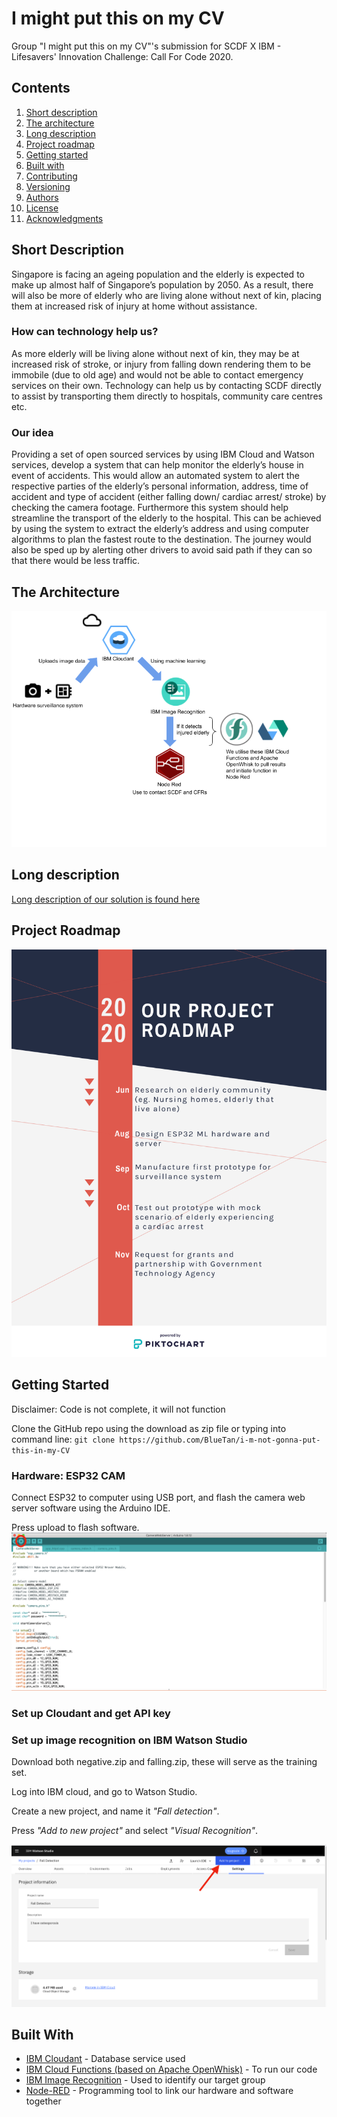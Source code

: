 # I might put this on my CV
Group "I might put this on my CV"'s submission for SCDF X IBM - Lifesavers' Innovation Challenge: Call For Code 2020.

## Contents

1. [Short description](#short-description)
1. [The architecture](#the-architecture)
1. [Long description](#long-description)
1. [Project roadmap](#project-roadmap)
1. [Getting started](#getting-started)
1. [Built with](#built-with)
1. [Contributing](#contributing)
1. [Versioning](#versioning)
1. [Authors](#authors)
1. [License](#license)
1. [Acknowledgments](#acknowledgments)


## Short Description

Singapore is facing an ageing population and the elderly is expected to make up almost half of Singapore’s population by 2050. As a result, there will also be more of elderly who are living alone without next of kin, placing them at increased risk of injury at home without assistance.

### How can technology help us?
As more elderly will be living alone without next of kin, they may be at increased risk of stroke, or injury from falling down rendering them to be immobile (due to old age) and would not be able to contact emergency services on their own. Technology can help us by contacting SCDF directly to assist by transporting them directly to hospitals, community care centres etc.

### Our idea
Providing a set of open sourced services by using IBM Cloud and Watson services, develop a system that can help monitor the elderly’s house in event of accidents. This would allow an automated system to alert the respective parties of the elderly’s personal information, address, time of accident and type of accident (either falling down/ cardiac arrest/ stroke) by checking the camera footage. Furthermore this system should help streamline the transport of the elderly to the hospital. This can be achieved by using the system to extract the elderly’s address and using computer algorithms to plan the fastest route to the destination. The journey would also be sped up by alerting other drivers to avoid said path if they can so that there would be less traffic.


## The Architecture

![architecture](docs/architecture.png)

## Long description
[Long description of our solution is found here](description.md)

## Project Roadmap

![roadmap](docs/roadmap.png)

## Getting Started
Disclaimer: Code is not complete, it will not function

Clone the GitHub repo using the download as zip file or typing into command line:
`git clone https://github.com/BlueTan/i-m-not-gonna-put-this-in-my-CV`


### Hardware: ESP32 CAM
Connect ESP32 to computer using USB port, and flash the camera web server software using the Arduino IDE.

Press upload to flash software.
![Arduino](docs/Arduinoupload.png)


### Set up Cloudant and get API key

### Set up image recognition on IBM Watson Studio

Download both negative.zip and falling.zip, these will serve as the training set.

Log into IBM cloud, and go to Watson Studio. 

Create a new project, and name it *"Fall detection"*.

Press *"Add to new project"* and select *"Visual Recognition"*.

![new_project](docs/Project.png)


## Built With
* [IBM Cloudant](https://cloud.ibm.com/catalog?search=cloudant#search_results) - Database service used
* [IBM Cloud Functions (based on Apache OpenWhisk)](https://cloud.ibm.com/catalog?search=cloud%20functions#search_results) - To run our code
* [IBM Image Recognition](https://www.ibm.com/cloud/watson-visual-recognition) - Used to identify our target group
* [Node-RED](https://nodered.org/) - Programming tool to link our hardware and software together










